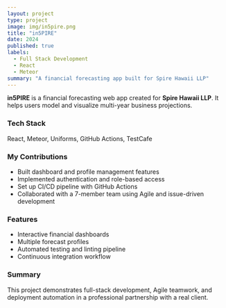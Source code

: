 ```yaml
---
layout: project
type: project
image: img/in5pire.png
title: "in5PIRE"
date: 2024
published: true
labels:
  - Full Stack Development
  - React
  - Meteor
summary: "A financial forecasting app built for Spire Hawaii LLP"
---
```


**in5PIRE** is a financial forecasting web app created for **Spire Hawaii LLP**. It helps users model and visualize multi-year business projections.

### Tech Stack
React, Meteor, Uniforms, GitHub Actions, TestCafe

### My Contributions
- Built dashboard and profile management features  
- Implemented authentication and role-based access  
- Set up CI/CD pipeline with GitHub Actions  
- Collaborated with a 7-member team using Agile and issue-driven development

### Features
- Interactive financial dashboards  
- Multiple forecast profiles  
- Automated testing and linting pipeline  
- Continuous integration workflow

### Summary
This project demonstrates full-stack development, Agile teamwork, and deployment automation in a professional partnership with a real client.
